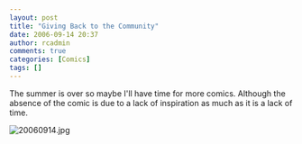 ```yaml
---
layout: post
title: "Giving Back to the Community"
date: 2006-09-14 20:37
author: rcadmin
comments: true
categories: [Comics]
tags: []
---
```

The summer is over so maybe I'll have time for more comics. Although the absence of the comic is due to a lack of inspiration as much as it is a lack of time. 
<!--more-->
<img id="image896" src="http://bitsmack.com/wp/wp-content/uploads/2006/09/20060914.jpg" alt="20060914.jpg" />
